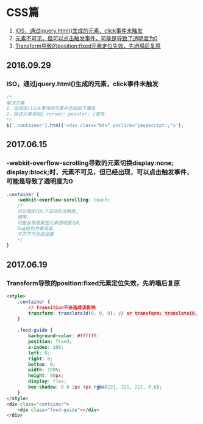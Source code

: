 # CSS篇
1. [IOS，通过jquery.html()生成的元素，click事件未触发](#20160929)
2. [元素不可见，但可以点击触发事件，可能是导致了透明度为0](#20170615)
3. [Transform导致的position:fixed元素定位失效，先坍塌后复原](#20170619)

## 2016.09.29
### ISO，通过jquery.html()生成的元素，click事件未触发
```js
/*
解决方案
1、在绑定click事件的元素中添加如下属性
2、给该元素添加{ cursor: pointer; }属性
*/
$('.container').html('<div class="btn" onclick="javascript:;">');
```

## 2017.06.15
### -webkit-overflow-scrolling导致的元素切换display:none; display:block;时，元素不可见，但已经出现，可以点击触发事件，可能是导致了透明度为0
```css
.container {
	-webkit-overflow-scrolling: touch;
	/*
    可以增加IOS下滚动的流畅度,
    慎用,
    可能会导致某些元素透明度为0,
    bug级别为最高级,
    千万不可全局设置
  	*/
}
```

## 2017.06.19
### Transform导致的position:fixed元素定位失效，先坍塌后复原
```html
<style>
	.container {
		// transition不会造成该影响
		transform: translate3d(0, 0, 0); // or transform: translate(0, 0);
	}
	
	.food-guide {
		background-color: #ffffff;
		position: fixed;
		z-index: 100;
		left: 0;
		right: 0;
		bottom: 0;
		width: 100%;
		height: 90px;    		
		display: flex;
		box-shadow: 0 0 2px 4px rgba(221, 221, 221, 0.6);
	}
</style>
<div class="container">
	<div class="food-guide"></div>
</div>
```